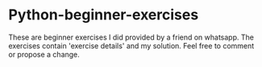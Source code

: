 # Python-beginner-exercises
These are beginner exercises I did provided by a friend on whatsapp.
The exercises contain 'exercise details' and my solution.
Feel free to comment or propose a change.
